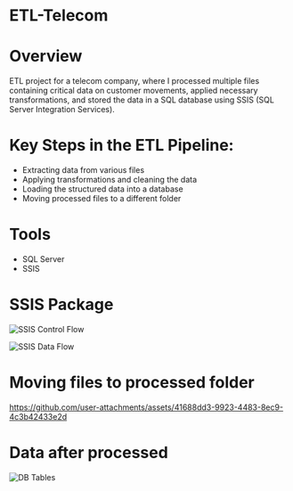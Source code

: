 # ETL-Telecom

# Overview
ETL project for a telecom company, where I processed multiple files containing critical data on customer movements, applied necessary transformations, and stored the data in a SQL database using SSIS (SQL Server Integration Services).

# Key Steps in the ETL Pipeline:

- Extracting data from various files 
- Applying transformations and cleaning the data 
- Loading the structured data into a database 
- Moving processed files to a different folder 

# Tools

- SQL Server 
- SSIS

# SSIS Package
  
![SSIS Control Flow](https://github.com/user-attachments/assets/9fbaa2aa-2635-4845-a647-58b1eaa44ac0)

![SSIS Data Flow](https://github.com/user-attachments/assets/a9426f68-52be-4760-8c73-1d16f9c582c5)


# Moving files to processed folder

https://github.com/user-attachments/assets/41688dd3-9923-4483-8ec9-4c3b42433e2d

# Data after processed 

![DB Tables](https://github.com/user-attachments/assets/d0aafa87-a671-489a-9b29-8900b4cb160c)

